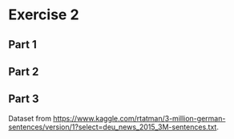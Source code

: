 # Exercise 2

## Part 1

## Part 2

## Part 3

Dataset from https://www.kaggle.com/rtatman/3-million-german-sentences/version/1?select=deu_news_2015_3M-sentences.txt.
